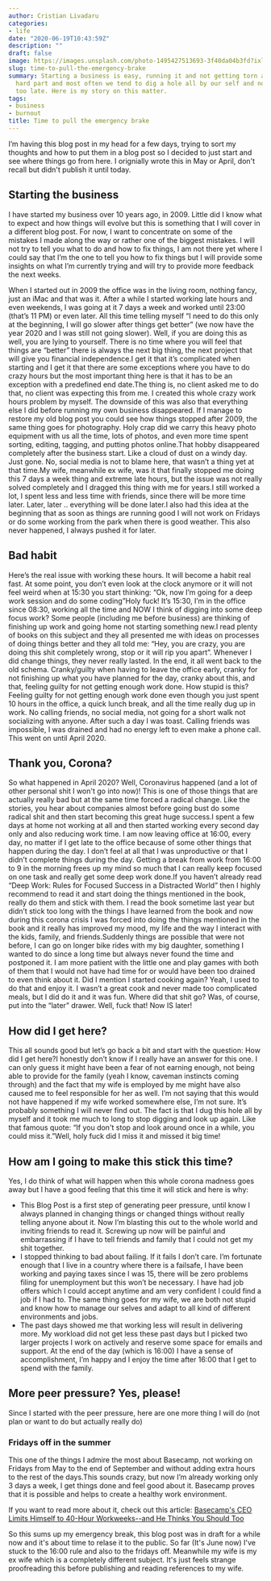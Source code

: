 ```yaml
---
author: Cristian Livadaru
categories:
- life
date: "2020-06-19T10:43:59Z"
description: ""
draft: false
image: https://images.unsplash.com/photo-1495427513693-3f40da04b3fd?ixlib=rb-1.2.1&q=80&fm=jpg&crop=entropy&cs=tinysrgb&w=2000&fit=max&ixid=eyJhcHBfaWQiOjExNzczfQ
slug: time-to-pull-the-emergency-brake
summary: Starting a business is easy, running it and not getting torn apart is the
  hard part and most often we tend to dig a hole all by our self and notice it much
  too late. Here is my story on this matter.
tags:
- business
- burnout
title: Time to pull the emergency brake
---
```



I’m having this blog post in my head for a few days, trying to sort my thoughts and how to put them in a blog post so I decided to just start and see where things go from here. I orignially wrote this in May or April, don't recall but didn't publish it until today.

## Starting the business

I have started my business over 10 years ago, in 2009. Little did I know what to expect and how things will evolve but this is something that I will cover in a different blog post. For now, I want to concentrate on some of the mistakes I made along the way or rather one of the biggest mistakes. I will not try to tell you what to do and how to fix things, I am not there yet where I could say that I’m the one to tell you how to fix things but I will provide some insights on what I’m currently trying and will try to provide more feedback the next weeks.

When I started out in 2009 the office was in the living room, nothing fancy, just an iMac and that was it. After a while I started working late hours and even weekends, I was going at it 7 days a week and worked until 23:00 (that’s 11 PM) or even later. All this time telling myself “I need to do this only at the beginning, I will go slower after things get better” (we now have the year 2020 and I was still not going slower). Well, if you are doing this as well, you are lying to yourself. There is no time where you will feel that things are “better” there is always the next big thing, the next project that will give you financial independence.I get it that it’s complicated when starting and I get it that there are some exceptions where you have to do crazy hours but the most important thing here is that it has to be an exception with a predefined end date.The thing is, no client asked me to do that, no client was expecting this from me. I created this whole crazy work hours problem by myself. The downside of this was also that everything else I did before running my own business disappeared. If I manage to restore my old blog post you could see how things stopped after 2009, the same thing goes for photography. Holy crap did we carry this heavy photo equipment with us all the time, lots of photos, and even more time spent sorting, editing, tagging, and putting photos online.That hobby disappeared completely after the business start. Like a cloud of dust on a windy day. Just gone. No, social media is not to blame here, that wasn’t a thing yet at that time.My wife, meanwhile ex wife, was it that finally stopped me doing this 7 days a week thing and extreme late hours, but the issue was not really solved completely and I dragged this thing with me for years.I still worked a lot, I spent less and less time with friends, since there will be more time later. Later, later .. everything will be done later.I also had this idea at the beginning that as soon as things are running good I will not work on Fridays or do some working from the park when there is good weather. This also never happened, I always pushed it for later.

## Bad habit

Here’s the real issue with working these hours. It will become a habit real fast. At some point, you don’t even look at the clock anymore or it will not feel weird when at 15:30 you start thinking: “Ok, now I’m going for a deep work session and do some coding”Holy fuck! It’s 15:30, I’m in the office since 08:30, working all the time and NOW I think of digging into some deep focus work? Some people (including me before business) are thinking of finishing up work and going home not starting something new.I read plenty of books on this subject and they all presented me with ideas on processes of doing things better and they all told me: “Hey, you are crazy, you are doing this shit completely wrong, stop or it will rip you apart”. Whenever I did change things, they never really lasted. In the end, it all went back to the old schema. Cranky/guilty when having to leave the office early, cranky for not finishing up what you have planned for the day, cranky about this, and that, feeling guilty for not getting enough work done. How stupid is this? Feeling guilty for not getting enough work done even though you just spent 10 hours in the office, a quick lunch break, and all the time really dug up in work. No calling friends, no social media, not going for a short walk not socializing with anyone. After such a day I was toast. Calling friends was impossible, I was drained and had no energy left to even make a phone call. This went on until April 2020.

## Thank you, Corona?

So what happened in April 2020? Well, Coronavirus happened (and a lot of other personal shit I won't go into now)! This is one of those things that are actually really bad but at the same time forced a radical change. Like the stories, you hear about companies almost before going bust do some radical shit and then start becoming this great huge success.I spent a few days at home not working at all and then started working every second day only and also reducing work time. I am now leaving office at 16:00, every day, no matter if I get late to the office because of some other things that happen during the day. I don’t feel at all that I was unproductive or that I didn’t complete things during the day. Getting a break from work from 16:00 to 9 in the morning frees up my mind so much that I can really keep focused on one task and really get some deep work done.If you haven’t already read “Deep Work: Rules for Focused Success in a Distracted World” then I highly recommend to read it and start doing the things mentioned in the book, really do them and stick with them. I read the book sometime last year but didn’t stick too long with the things I have learned from the book and now during this corona crisis I was forced into doing the things mentioned in the book and it really has improved my mood, my life and the way I interact with the kids, family, and friends.Suddenly things are possible that were not before, I can go on longer bike rides with my big daughter, something I wanted to do since a long time but always never found the time and postponed it. I am more patient with the little one and play games with both of them that I would not have had time for or would have been too drained to even think about it. Did I mention I started cooking again? Yeah, I used to do that and enjoy it. I wasn’t a great cook and never made too complicated meals, but I did do it and it was fun. Where did that shit go? Was, of course, put into the “later” drawer. Well, fuck that! Now IS later!

## How did I get here?

This all sounds good but let’s go back a bit and start with the question: How did I get here?I honestly don’t know if I really have an answer for this one. I can only guess it might have been a fear of not earning enough, not being able to provide for the family (yeah I know, caveman instincts coming through) and the fact that my wife is employed by me might have also caused me to feel responsible for her as well. I’m not saying that this would not have happened if my wife worked somewhere else, I’m not sure. It’s probably something I will never find out. The fact is that I dug this hole all by myself and it took me much to long to stop digging and look up again. Like that famous quote: “If you don't stop and look around once in a while, you could miss it.”Well, holy fuck did I miss it and missed it big time!

## How am I going to make this stick this time?

Yes, I do think of what will happen when this whole corona madness goes away but I have a good feeling that this time it will stick and here is why:

* This Blog Post is a first step of generating peer pressure, until know I always planned in changing things or changed things without really telling anyone about it. Now I’m blasting this out to the whole world and inviting friends to read it. Screwing up now will be painful and embarrassing if I have to tell friends and family that I could not get my shit together.
* I stopped thinking to bad about failing. If it fails I don’t care. I’m fortunate enough that I live in a country where there is a failsafe, I have been working and paying taxes since I was 15, there will be zero problems filing for unemployment but this won’t be necessary. I have had job offers which I could accept anytime and am very confident I could find a job if I had to. The same thing goes for my wife, we are both not stupid and know how to manage our selves and adapt to all kind of different environments and jobs.
* The past days showed me that working less will result in delivering more. My workload did not get less these past days but I picked two larger projects I work on actively and reserve some space for emails and support. At the end of the day (which is 16:00) I have a sense of accomplishment, I’m happy and I enjoy the time after 16:00 that I get to spend with the family.

## More peer pressure? Yes, please!

Since I started with the peer pressure, here are one more thing I will do (not plan or want to do but actually really do)

### Fridays off in the summer

This one of the things I admire the most about Basecamp, not working on Fridays from May to the end of September and without adding extra hours to the rest of the days.This sounds crazy, but now I’m already working only 3 days a week, I get things done and feel good about it. Basecamp proves that it is possible and helps to create a healthy work environment.

If you want to read more about it, check out this article: [Basecamp's CEO Limits Himself to 40-Hour Workweeks--and He Thinks You Should Too](https://www.inc.com/kat-boogaard/basecamps-ceo-limits-himself-to-40-hour-workweeks-and-he-thinks-you-should-too.html)

So this sums up my emergency break, this blog post was in draft for a while now and it's about time to relase it to the public. So far (It's June now) I've stuck to the 16:00 rule and also to the fridays off. Meanwhile my wife is my ex wife which is a completely different subject. It's just feels strange proofreading this before publishing and reading references to my wife.

